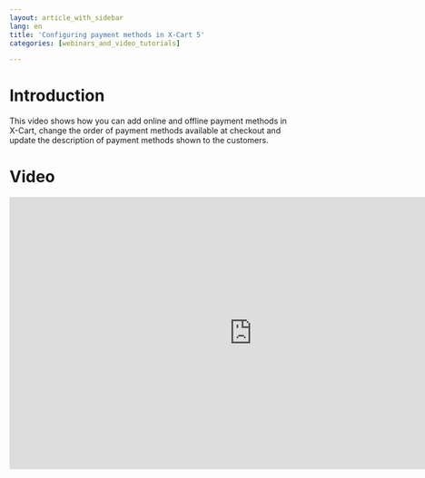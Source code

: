 ```yaml
---
layout: article_with_sidebar
lang: en
title: 'Configuring payment methods in X-Cart 5'
categories: [webinars_and_video_tutorials]

---
```




# Introduction

This video shows how you can add online and offline payment methods in X-Cart, change the order of payment methods available at checkout and update the description of payment methods shown to the customers.

# Video

<iframe class="youtube-player" type="text/html" style="width: 853px; height: 480px" src="http://www.youtube.com/embed/wyXsPRi5MN0" frameborder="0"></iframe>